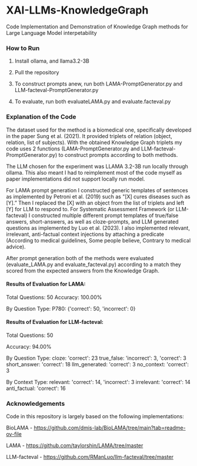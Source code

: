 # XAI-LLMs-KnowledgeGraph
Code Implementation and Demonstration of Knowledge Graph methods for Large Language Model interpetability

### How to Run

1. Install ollama, and llama3.2-3B

2. Pull the repository

3. To construct prompts anew, run both LAMA-PromptGenerator.py and LLM-facteval-PromptGenerator.py
4. To evaluate, run both evaluateLAMA.py and evaluate.facteval.py


### Explanation of the Code

The dataset used for the method is a biomedical one, specifically developed in the paper Sung et al. (2021). It provided triplets of relation (object, relation, list of subjects). With the obtained Knowledge Graph triplets my code uses 2 functions (LAMA-PromptGenerator.py and LLM-facteval-PromptGenerator.py) to construct prompts according to both methods.

The LLM chosen for the experiment was LLAMA 3.2-3B run locally through ollama. This also meant I had to reimplement most of the code myself as paper implementations did not support locally run model.

For LAMA prompt generation I constructed generic templates of sentences as implemented by Petroni et al. (2019) such as "[X] cures diseases such as [Y].” Then I replaced the [X] with an object from the list of triplets and left [Y] for LLM to respond to. For Systematic Assessment Framework (or LLM-facteval) I constructed multiple different prompt templates of true/false answers, short-answers, as well as cloze-prompts, and LLM generated questions as implemented by Luo et al. (2023). I also implemented relevant, irrelevant, anti-factual context injections by attaching a predicate (According to medical guidelines, Some people believe, Contrary to medical advice).

After prompt generation both of the methods were evaluated (evaluate_LAMA.py and evaluate_facteval.py) according to a match they scored from the expected answers from the Knowledge Graph.


#### Results of Evaluation for LAMA:

Total Questions: 50
Accuracy: 100.00%

By Question Type:
P780: {'correct': 50, 'incorrect': 0}

#### Results of Evaluation for LLM-facteval:

Total Questions: 50

Accuracy: 94.00%

By Question Type:
cloze: 'correct': 23
true_false: 'incorrect': 3, 'correct': 3
short_answer: 'correct': 18
llm_generated: 'correct': 3
no_context: 'correct': 3

By Context Type:
relevant: 'correct': 14, 'incorrect': 3
irrelevant: 'correct': 14
anti_factual: 'correct': 16

### Acknowledgements

Code in this repository is largely based on the following implementations:

BioLAMA - https://github.com/dmis-lab/BioLAMA/tree/main?tab=readme-ov-file

LAMA - https://github.com/taylorshin/LAMA/tree/master

LLM-facteval - https://github.com/RManLuo/llm-facteval/tree/master

